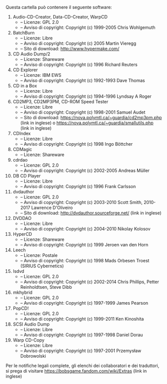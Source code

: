 ﻿Questa cartella può contenere il seguente software:

1. Audio-CD-Creator, Data-CD-Creator, WarpCD
   - – Licenze: GPL 2.0
   - – Avviso di copyright: Copyright (c) 1999-2005 Chris Wohlgemuth
2. BatchBurn
   - – Licenze: Libre
   - – Avviso di copyright: Copyright (c) 2005 Martin Vieregg
   - – Sito di download: http://www.hypermake.com/
3. CD Audio Dump/2
   - – Licenze: Shareware
   - – Avviso di copyright: Copyright (c) 1996 Richard Reuters
4. CD Explorer
   - – Licenze: IBM EWS
   - – Avviso di copyright: Copyright (c) 1992-1993 Dave Thomas
5. CD in a Box
   - – Licenze: Libre
   - – Avviso di copyright: Copyright (c) 1994-1996 Lyndsay A Roger
6. CD2MP3, CD2MP3PM, CD-ROM Speed Tester
   - – Licenze: Libre
   - – Avviso di copyright: Copyright (c) 1998-2001 Samuel Audet
   - – Sito di download: https://nova.polymtl.ca/~guardia/cd2mp3pm.php (link in inglese) o https://nova.polymtl.ca/~guardia/smallutils.php (link in inglese)
7. CDIndex
   - – Licenze: Libre
   - – Avviso di copyright: Copyright (c) 1998 Ingo Böttcher
8. CDMagic
   - – Licenze: Shareware
9. cdrdao
   - – Licenze: GPL 2.0
   - – Avviso di copyright: Copyright (c) 2002-2005 Andreas Müller
10. DB CD Player
    - – Licenze: Libre
    - – Avviso di copyright: Copyright (c) 1996 Frank Carlsson
11. dvdauthor
    - – Licenze: GPL 2.0
    - – Avviso di copyright: Copyright (c) 2003-2010 Scott Smith, 2010-2017 Lawrence D'Oliveiro
    - – Sito di download: http://dvdauthor.sourceforge.net/ (link in inglese)
12. DVDDAO
    - – Licenze: Libre
    - – Avviso di copyright: Copyright (c) 2004-2010 Nikolay Kolosov
13. HyperCD
    - – Licenze: Shareware
    - – Avviso di copyright: Copyright (c) 1999 Jeroen van den Horn
14. Leech
    - – Licenze: Postale
    - – Avviso di copyright: Copyright (c) 1998 Mads Orbesen Troest (SIRIUS Cybernetics)
15. lsdvd
    - – Licenze: GPL 2.0
    - – Avviso di copyright: Copyright (c) 2002-2014 Chris Phillips, Petter Reinholdtsen, Steve Dibb
16. mkhybrid 
    - – Licenze: GPL 2.0
    - – Avviso di copyright: Copyright (c) 1997-1999 James Pearson
16. PopCD!
    - – Licenze: GPL 2.0
    - – Avviso di copyright: Copyright (c) 1999-2011 Ken Kinoshita
17. SCSI Audio Dump
    - – Licenze: Libre
    - – Avviso di copyright: Copyright (c) 1997-1998 Daniel Dorau
18. Warp CD-Copy
    - – Licenze: Libre
    - – Avviso di copyright: Copyright (c) 1997-2001 Przemysław Dobrowolski

Per le notifiche legali complete, gli elenchi dei collaboratori e dei traduttori, si prega di visitare https://bobsgame.fandom.com/wiki/Extras (link in inglese)
